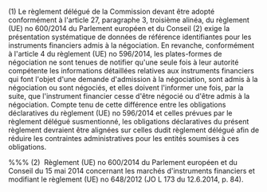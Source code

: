 (1) Le règlement délégué de la Commission devant être adopté conformément à l'article 27, paragraphe 3, troisième alinéa, du règlement (UE) no 600/2014 du Parlement européen et du Conseil (2) exige la présentation systématique de données de référence identifiantes pour les instruments financiers admis à la négociation. En revanche, conformément à l'article 4 du règlement (UE) no 596/2014, les plates-formes de négociation ne sont tenues de notifier qu'une seule fois à leur autorité compétente les informations détaillées relatives aux instruments financiers qui font l'objet d'une demande d'admission à la négociation, sont admis à la négociation ou sont négociés, et elles doivent l'informer une fois, par la suite, que l'instrument financier cesse d'être négocié ou d'être admis à la négociation. Compte tenu de cette différence entre les obligations déclaratives du règlement (UE) no 596/2014 et celles prévues par le règlement délégué susmentionné, les obligations déclaratives du présent règlement devraient être alignées sur celles dudit règlement délégué afin de réduire les contraintes administratives pour les entités soumises à ces obligations.

%%% (2)  Règlement (UE) no 600/2014 du Parlement européen et du Conseil du 15 mai 2014 concernant les marchés d'instruments financiers et modifiant le règlement (UE) no 648/2012 (JO L 173 du 12.6.2014, p. 84).